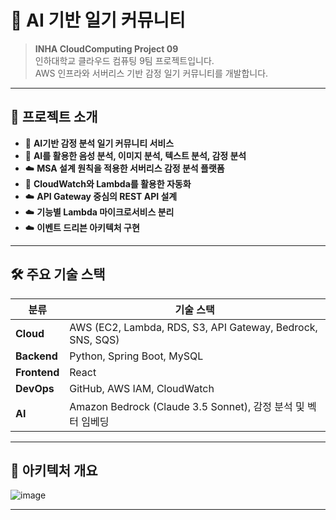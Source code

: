 # 🧠 AI 기반 일기 커뮤니티

> **INHA CloudComputing Project 09**  
> 인하대학교 클라우드 컴퓨팅 9팀 프로젝트입니다.  
> AWS 인프라와 서버리스 기반 감정 일기 커뮤니티를 개발합니다.
---

## 📌 프로젝트 소개

- 🧾 **AI기반 감정 분석 일기 커뮤니티 서비스**
- 🤝 **AI를 활용한 음성 분석, 이미지 분석, 텍스트 분석, 감정 분석**
- ☁️ **MSA 설계 원칙을 적용한 서버리스 감정 분석 플랫폼**
- 🔁 **CloudWatch와 Lambda를 활용한 자동화**
- ☁️ **API Gateway 중심의 REST API 설계**
- ☁️ **기능별 Lambda 마이크로서비스 분리**
- ☁️ **이벤트 드리븐 아키텍처 구현**
---

## 🛠️ 주요 기술 스택

| 분류       | 기술 스택                                                                 |
|------------|--------------------------------------------------------------------------|
| **Cloud**  | AWS (EC2, Lambda, RDS, S3, API Gateway, Bedrock, SNS, SQS)              |
| **Backend**| Python, Spring Boot, MySQL                                              |
| **Frontend**| React                                                                   |
| **DevOps** | GitHub, AWS IAM, CloudWatch                                             |
| **AI**     | Amazon Bedrock (Claude 3.5 Sonnet), 감정 분석 및 벡터 임베딩           |

---

## 🧩 아키텍처 개요

![image](https://github.com/user-attachments/assets/0515860b-ec19-461a-8f18-5372554a23dc)


---

